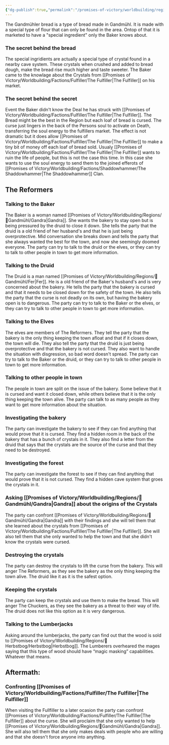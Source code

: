 ```yaml
---
{"dg-publish":true,"permalink":"/promises-of-victory/worldbuilding/regions/gandmuehl/gandmuehl-bread-plot/","title":"Gandmühl Bread Plot","noteIcon":"Plot","created":"2023-01-25T02:26:53.783+01:00","updated":"2023-03-29T21:37:00.595+02:00"}
---
```



The Gandmühler bread is a type of bread made in Gandmühl. It is made with a special type of flour that can only be found in the area. Ontop of that it is marketed to have a "special ingredient" only the Baker knows about.

### The secret behind the bread

The special ingridients are actually a special type of crystal found in a nearby cave system. These crystals when crushed and added to bread dough, make the bread rise much higher and taste sweeter. The Baker came to the knowlage about the Crystals from [[Promises of Victory/Worldbuilding/Factions/Fulfiller/The Fulfiller\|The Fulfiller]] on his market.

### The secret behind the secret

Event the Baker didn't know the Deal he has struck with [[Promises of Victory/Worldbuilding/Factions/Fulfiller/The Fulfiller\|The Fulfiller]]. The Bread might be the best in the Region but each loaf of bread is cursed. The curse just lingers in the back of the Persons soul to activate on Death, transferring the soul energy to the fulfillers market. The effect is not dramatic but it does allow [[Promises of Victory/Worldbuilding/Factions/Fulfiller/The Fulfiller\|The Fulfiller]] to make a tiny bit of money off each loaf of bread sold.
Usualy [[Promises of Victory/Worldbuilding/Factions/Fulfiller/The Fulfiller\|The Fulfiller]] wants to ruin the life of people, but this is not the case this time. In this case she wants to use the soul energy to send them to the joined efferots of [[Promises of Victory/Worldbuilding/Factions/Shaddowhammer/The Shaddowhammer\|The Shaddowhammer]] Clan.


## The Reformers

### Talking to the Baker

The Baker is a woman named [[Promises of Victory/Worldbuilding/Regions/🏰Gandmühl/Gandra\|Gandra]]. She wants the bakery to stay open but is being pressured by the druid to close it down. She tells the party that the druid is a old friend of her husband's and that he is just being overprotective. Mid conversation she breaks down and tells the party that she always wanted the best for the town, and now she seemingly doomed everyone.
The party can try to talk to the druid or the elves, or they can try to talk to other people in town to get more information.

### Talking to the Druid

The Druid is a man named [[Promises of Victory/Worldbuilding/Regions/🏰Gandmühl/Fer\|Fer]]. He is a old friend of the Baker's husband's and is very concerned about the bakery. He tells the party that the bakery is cursed and that it needs to be closed down for the safety of the town. He also tells the party that the curse is not deadly on its own, but having the bakery open is to dangerous.
The party can try to talk to the Baker or the elves, or they can try to talk to other people in town to get more information.

### Talking to the Elves

The elves are members of The Reformers. They tell the party that the bakery is the only thing keeping the town afloat and that if it closes down, the town will die. They also tell the party that the druid is just being overprotective and that the bakery is not cursed. They also want to handle the situation with disgression, so bad word doesn't spread.
The party can try to talk to the Baker or the druid, or they can try to talk to other people in town to get more information.

### Talking to other people in town

The people in town are split on the issue of the bakery. Some believe that it is cursed and want it closed down, while others believe that it is the only thing keeping the town alive. The party can talk to as many people as they want to get more information about the situation.

### Investigating the bakery

The party can investigate the bakery to see if they can find anything that would prove that it is cursed. They find a hidden room in the back of the bakery that has a bunch of crystals in it. They also find a letter from the druid that says that the crystals are the source of the curse and that they need to be destroyed.

### Investigating the forest

The party can investigate the forest to see if they can find anything that would prove that it is not cursed. They find a hidden cave system that groes the crystals in it.

### Asking [[Promises of Victory/Worldbuilding/Regions/🏰Gandmühl/Gandra\|Gandra]] about the origins of the Crystals

The party can confront [[Promises of Victory/Worldbuilding/Regions/🏰Gandmühl/Gandra\|Gandra]] with their findings and she will tell them that she learned about the crystals from [[Promises of Victory/Worldbuilding/Factions/Fulfiller/The Fulfiller\|The Fulfiller]]. She will also tell them that she only wanted to help the town and that she didn't know the crystals were cursed.

### Destroying the crystals

The party can destroy the crystals to lift the curse from the bakery. This will anger The Reformers, as they see the bakery as the only thing keeping the town alive. The druid like it as it is the safest option.

### Keeping the crystals

The party can keep the crystals and use them to make the bread. This will anger The Chuckers, as they see the bakery as a threat to their way of life. The druid does not like this option as it is very dangerous.



### Talking to the Lumberjacks

Asking around the lumberjacks, the party can find out that the wood is sold to [[Promises of Victory/Worldbuilding/Regions/🏰Herbstbog/Herbstbog\|Herbstbog]]. The Lumberers overheared the mages saying that this type of wood should have “magic masking” capabilities. Whatever that means.


## Aftermath:

### Confronting [[Promises of Victory/Worldbuilding/Factions/Fulfiller/The Fulfiller\|The Fulfiller]]

When visiting the Fullfiller to a later ocasion the party can confront [[Promises of Victory/Worldbuilding/Factions/Fulfiller/The Fulfiller\|The Fulfiller]] about the curse. She will proclaim that she only wanted to help [[Promises of Victory/Worldbuilding/Regions/🏰Gandmühl/Gandra\|Gandra]]. She will also tell them that she only makes deals with people who are willing and that she doesn't force anyone into anything.  
